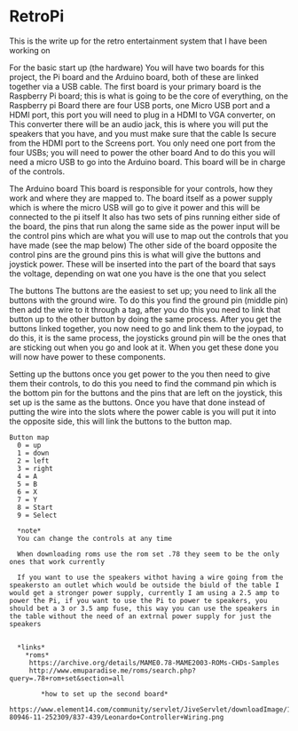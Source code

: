 # RetroPi
This is the write up for the retro entertainment system that I have been working on

For the basic start up (the hardware)
  You will have two boards for this project, the Pi board and the Arduino board, both of these are linked together via a USB cable.
  The first board is your primary board is the Raspberry Pi board; this is what is going to be the core of everything, on the Raspberry pi
  Board there are four USB ports, one Micro USB port and a HDMI port, this port you will need to plug in a HDMI to VGA converter, on
  This converter there will be an audio jack, this is where you will put the speakers that you have, and you must make sure that the cable
  Is secure from the HDMI port to the Screens port. You only need one port from the four USBs; you will need to power the other board
  And to do this you will need a micro USB to go into the Arduino board. This board will be in charge of the controls.
  
  The Arduino board 
    This board is responsible for your controls, how they work and where they are mapped to.
    The board itself as a power supply which is where the micro USB will go to give it power and this will be connected to the pi itself
    It also has two sets of pins running either side of the board, the pins that run along the same side as the power input will be the control pins which are what you will use to map out the controls that you have made (see the map below)
    The other side of the board opposite the control pins are the ground pins this is what will give the buttons and joystick power.
    These will be inserted into the part of the board that says the voltage, depending on wat one you have is the one that you select
    
  The buttons
    The buttons are the easiest to set up; you need to link all the buttons with the ground wire.
    To do this you find the ground pin (middle pin) then add the wire to it through a tag, after you do this you need to link that button up to the other button by doing the same process.
    After you get the buttons linked together, you now need to go and link them to the joypad, to do this, it is the same process, the joysticks ground pin will be the ones that are sticking out when you go and look at it. When you get these done you will now have power to these components.
    
  Setting up the buttons
    once you get power to the you then need to give them their controls, to do this you need to find the command pin which is the bottom pin for the buttons and the pins that are left on the joystick, this set up is the same as the buttons. Once you have that done instead of putting the wire into the slots where the power cable is you will put it into the opposite side, this will link the buttons to the button map.
    
    Button map
      0 = up
      1 = down
      2 = left
      3 = right
      4 = A
      5 = B
      6 = X
      7 = Y
      8 = Start
      9 = Select 
      
      *note*
      You can change the controls at any time 
      
      When downloading roms use the rom set .78 they seem to be the only ones that work currently
      
      If you want to use the speakers withot having a wire going from the speakersto an outlet which would be outside the biuld of the table I would get a stronger power supply, currently I am using a 2.5 amp to power the Pi, if you want to use the Pi to power te speakers, you should bet a 3 or 3.5 amp fuse, this way you can use the speakers in the table without the need of an extrnal power supply for just the speakers  
      
      
      *links*
        *roms*
         https://archive.org/details/MAME0.78-MAME2003-ROMs-CHDs-Samples
         http://www.emuparadise.me/roms/search.php?query=.78+rom+set&section=all
            
            *how to set up the second board*
            https://www.element14.com/community/servlet/JiveServlet/downloadImage/102-80946-11-252309/837-439/Leonardo+Controller+Wiring.png
            


